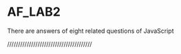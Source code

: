 # AF_LAB2
There are answers of eight related questions of JavaScript


///////////////////////////////////////
